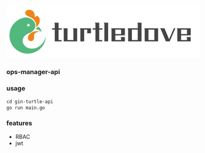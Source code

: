 
![Turtle Dove](https://github.com/yhkl-dev/turtle-dove-beego/raw/master/images/logo/turtle.png)

### ops-manager-api

### usage
```
cd gin-turtle-api
go run main.go
```
### features
  + RBAC
  + jwt
